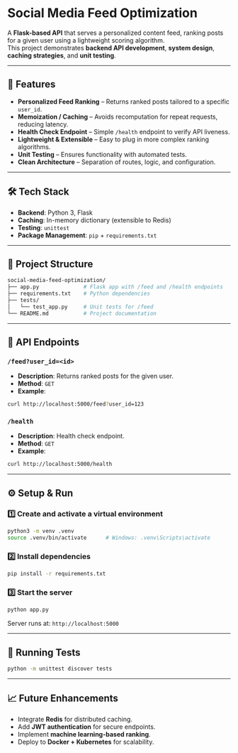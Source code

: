 # Social Media Feed Optimization

A **Flask-based API** that serves a personalized content feed, ranking posts for a given user using a lightweight scoring algorithm.  
This project demonstrates **backend API development**, **system design**, **caching strategies**, and **unit testing**.

---

## 📌 Features
- **Personalized Feed Ranking** – Returns ranked posts tailored to a specific `user_id`.
- **Memoization / Caching** – Avoids recomputation for repeat requests, reducing latency.
- **Health Check Endpoint** – Simple `/health` endpoint to verify API liveness.
- **Lightweight & Extensible** – Easy to plug in more complex ranking algorithms.
- **Unit Testing** – Ensures functionality with automated tests.
- **Clean Architecture** – Separation of routes, logic, and configuration.

---

## 🛠 Tech Stack
- **Backend**: Python 3, Flask
- **Caching**: In-memory dictionary (extensible to Redis)
- **Testing**: `unittest`
- **Package Management**: `pip` + `requirements.txt`

---

## 📂 Project Structure
```bash
social-media-feed-optimization/
├── app.py              # Flask app with /feed and /health endpoints
├── requirements.txt    # Python dependencies
├── tests/
│   └── test_app.py     # Unit tests for /feed
└── README.md           # Project documentation
```

---

## 🚀 API Endpoints

### `/feed?user_id=<id>`
- **Description**: Returns ranked posts for the given user.
- **Method**: `GET`
- **Example**:
```bash
curl http://localhost:5000/feed?user_id=123
```

### `/health`
- **Description**: Health check endpoint.
- **Method**: `GET`
- **Example**:
```bash
curl http://localhost:5000/health
```

---

## ⚙️ Setup & Run

### 1️⃣ Create and activate a virtual environment
```bash
python3 -m venv .venv
source .venv/bin/activate      # Windows: .venv\Scripts\activate
```

### 2️⃣ Install dependencies
```bash
pip install -r requirements.txt
```

### 3️⃣ Start the server
```bash
python app.py
```
Server runs at: `http://localhost:5000`

---

## 🧪 Running Tests
```bash
python -m unittest discover tests
```

---

## 📈 Future Enhancements
- Integrate **Redis** for distributed caching.
- Add **JWT authentication** for secure endpoints.
- Implement **machine learning-based ranking**.
- Deploy to **Docker + Kubernetes** for scalability.
